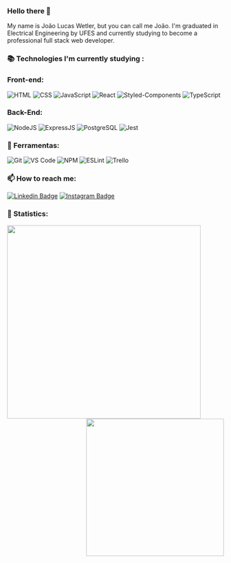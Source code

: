 ### Hello there 👋

My name is João Lucas Wetler, but you can call me João. I'm graduated in Electrical Engineering by UFES and currently studying to become a professional full stack web developer.

### 📚 Technologies I'm currently studying :

### Front-end:

![HTML](https://img.shields.io/badge/HTML5-E34F26?style=for-the-badge&logo=html5&logoColor=white) 
![CSS](https://img.shields.io/badge/CSS3-1572B6?style=for-the-badge&logo=css3&logoColor=white) 
![JavaScript](https://img.shields.io/badge/JavaScript-323330?style=for-the-badge&logo=javascript&logoColor=F7DF1E) 
![React](https://img.shields.io/badge/React-20232A?style=for-the-badge&logo=react&logoColor=61DAFB) 
![Styled-Components](https://img.shields.io/badge/styled--components-DB7093?style=for-the-badge&logo=styled-components&logoColor=white)
![TypeScript](https://img.shields.io/badge/TypeScript-007ACC?style=for-the-badge&logo=typescript&logoColor=white)

### Back-End:

![NodeJS](https://img.shields.io/badge/Node.js-339933?style=for-the-badge&logo=nodedotjs&logoColor=white) 
![ExpressJS](https://img.shields.io/badge/Express.js-000000?style=for-the-badge&logo=express&logoColor=white) 
![PostgreSQL](https://img.shields.io/badge/PostgreSQL-316192?style=for-the-badge&logo=postgresql&logoColor=white) 
![Jest](https://img.shields.io/badge/Jest-C21325?style=for-the-badge&logo=jest&logoColor=white) 

### 🧰 Ferramentas: 

![Git](https://img.shields.io/badge/GIT-E44C30?style=for-the-badge&logo=git&logoColor=white) 
![VS Code](https://img.shields.io/badge/VSCode-0078D4?style=for-the-badge&logo=visual%20studio%20code&logoColor=white) 
![NPM](https://img.shields.io/badge/npm-CB3837?style=for-the-badge&logo=npm&logoColor=white)
![ESLint](https://img.shields.io/badge/eslint-3A33D1?style=for-the-badge&logo=eslint&logoColor=white)
![Trello](https://img.shields.io/badge/Trello-0052CC?style=for-the-badge&logo=trello&logoColor=white)


### 📫 How to reach me:

[![Linkedin Badge](https://img.shields.io/badge/-LinkedIn-blue?style=flat&logo=Linkedin&logoColor=white)](https://www.linkedin.com/in/joao-lucas-wetler/)
[![Instagram Badge](https://img.shields.io/badge/-Instagram-C13584?style=flat&labelColor=C13584&logo=instagram&logoColor=white)](https://www.instagram.com/joaolucas_/)


### 🚀 Statistics:

<img align="left" width="450" src="https://github-readme-stats.vercel.app/api?username=jlwetler&count_private=true&theme=cobalt&hide=stars,issues" /> 
<img align="right" width="320" src="https://github-readme-stats.vercel.app/api/top-langs?username=jlwetler&layout=compact&theme=cobalt" />



<!--
**jlwetler/jlwetler** is a ✨ _special_ ✨ repository because its `README.md` (this file) appears on your GitHub profile.

Here are some ideas to get you started:

- 🔭 I’m currently working on ...
- 🌱 I’m currently learning ...
- 👯 I’m looking to collaborate on ...
- 🤔 I’m looking for help with ...
- 💬 Ask me about ...
- 📫 How to reach me: ...
- 😄 Pronouns: ...
- ⚡ Fun fact: ...
-->

